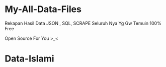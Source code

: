 # My-All-Data-Files
Rekapan Hasil Data JSON , SQL, SCRAPE Seluruh Nya Yg Gw Temuin 100% Free

Open Source For You >_<
# Data-Islami
